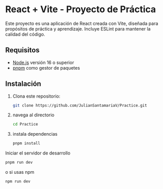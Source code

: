 # React + Vite - Proyecto de Práctica

Este proyecto es una aplicación de React creada con Vite, diseñada para propósitos de práctica y aprendizaje. Incluye ESLint para mantener la calidad del código.

## Requisitos

- [Node.js](https://nodejs.org/) versión 16 o superior
- [pnpm](https://pnpm.io/) como gestor de paquetes

## Instalación

1. Clona este repositorio:

   ```bash
   git clone https://github.com/JulianSantamariaV/Practice.git

2. navega al directorio

   ```bash
   cd Practice
   ```

3. instala dependencias

   ```bash
   pnpm install
    ```

Iniciar el servidor de desarrollo

```bash
pnpm run dev
 ```

o si usas npm

 ```bash
npm run dev
 ```


